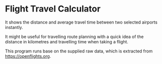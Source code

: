 # Flight Travel Calculator



It shows the distance and average travel time between two selected airports instantly. 

It might be useful for travelling route planning with a quick idea of the distance in kilometres and travelling time when taking a flight.

This program runs base on the supplied raw data, which is extracted from https://openflights.org.
